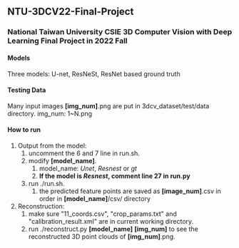 ## NTU-3DCV22-Final-Project
### National Taiwan University CSIE 3D Computer Vision with Deep Learning Final Project in 2022 Fall

#### Models
Three models: U-net, ResNeSt, ResNet based ground truth

#### Testing Data
Many input images **[img_num]**.png are put in 3dcv_dataset/test/data directory.
img_num: 1~N.png


#### How to run
1.  Output from the model:
    1.  uncomment the 6 and 7 line in run.sh.
    2.  modify **[model_name]**.
        1.  model_name: *Unet*, *Resnest* or *gt*
        2.  **If the model is *Resnest*, comment line 27 in run.py**
    3. run ./run.sh.
       1. the predicted feature points are saved as **[image_num]**.csv in order in **[model_name]**/csv/ directory
2. Reconstruction:
   1.  make sure "11_coords.csv", "crop_params.txt" and "calibration_result.xml" are in current working directory.
   2.  run ./reconstruct.py **[model_name]** **[img_num]** to see the reconstructed 3D point clouds of **[img_num]**.png.
